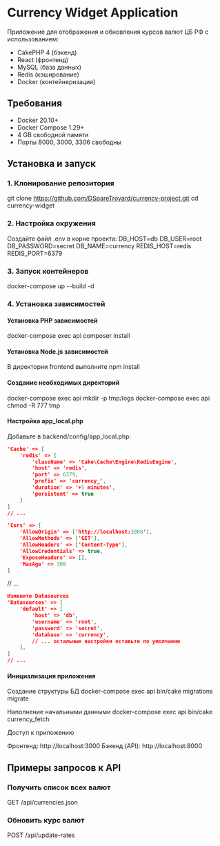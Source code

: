 # Currency Widget Application

Приложение для отображения и обновления курсов валют ЦБ РФ с использованием:
- CakePHP 4 (бэкенд)
- React (фронтенд)
- MySQL (база данных)
- Redis (кэширование)
- Docker (контейнеризация)

## Требования
- Docker 20.10+
- Docker Compose 1.29+
- 4 GB свободной памяти
- Порты 8000, 3000, 3306 свободны

## Установка и запуск

### 1. Клонирование репозитория
git clone https://github.com/DSpareTroyard/currency-project.git
cd currency-widget

### 2. Настройка окружения
Создайте файл .env в корне проекта:
DB_HOST=db
DB_USER=root
DB_PASSWORD=secret
DB_NAME=currency
REDIS_HOST=redis
REDIS_PORT=6379

### 3. Запуск контейнеров
docker-compose up --build -d

### 4. Установка зависимостей
#### Установка PHP зависимостей
docker-compose exec api composer install

#### Установка Node.js зависимостей
В директории frontend выполните
npm install

#### Создание необходимых директорий
docker-compose exec api mkdir -p tmp/logs
docker-compose exec api chmod -R 777 tmp

#### Настройка app_local.php
Добавьте в backend/config/app_local.php:
```json
'Cache' => [
    'redis' => [
        'className' => 'Cake\Cache\Engine\RedisEngine',
        'host' => 'redis',
        'port' => 6379,
        'prefix' => 'currency_',
        'duration' => '+5 minutes',
        'persistent' => true
    ]
]
// ...
```
```json
'Cors' => [
    'AllowOrigin' => ['http://localhost:3000'],
    'AllowMethods' => ['GET'],
    'AllowHeaders' => ['Content-Type'],
    'AllowCredentials' => true,
    'ExposeHeaders' => [],
    'MaxAge' => 300
]
```
// ...
```json
Измените Datasources
'Datasources' => [
    'default' => [
        'host' => 'db',
        'username' => 'root',
        'password' => 'secret',
        'database' => 'currency',
        // ... остальные настройки оставьте по умолчанию
    ],
]
// ...
```

####  Инициализация приложения
Создание структуры БД
docker-compose exec api bin/cake migrations migrate

Наполнение начальными данными
docker-compose exec api bin/cake currency_fetch

Доступ к приложению

Фронтенд: http://localhost:3000
Бэкенд (API): http://localhost:8000

## Примеры запросов к API

### Получить список всех валют
GET /api/currencies.json

### Обновить курс валют
POST /api/update-rates
